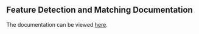 ## Feature Detection and Matching Documentation

The documentation can be viewed [here](https://github.com/2016bgeyer/Feature-Detection-and-Matching/blob/main/Writeup/Writeup.pdf).
